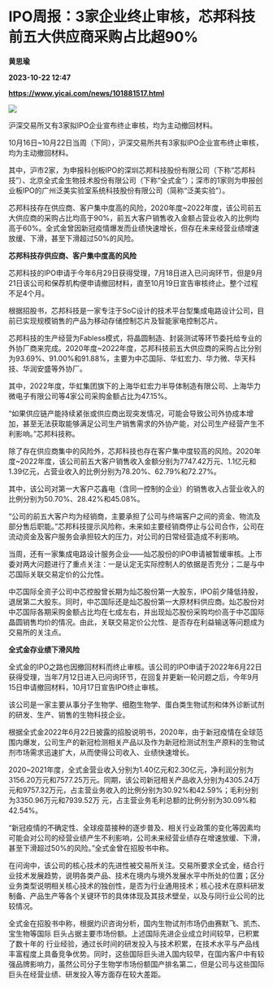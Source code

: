 # IPO周报：3家企业终止审核，芯邦科技前五大供应商采购占比超90%
**黄思瑜**

**2023-10-22 12:47**

**https://www.yicai.com/news/101881517.html**

![](https://imgcdn.yicai.com/uppics/slides/2023/10/65d7b83e915fa091d67b661622390468.jpg)

沪深交易所又有3家拟IPO企业宣布终止审核，均为主动撤回材料。

10月16日~10月22日当周（下同），沪深交易所共有3家拟IPO企业宣布终止审核，均为主动撤回材料。

其中，沪市2家，为申报科创板IPO的深圳芯邦科技股份有限公司（下称“芯邦科技”）、北京全式金生物技术股份有限公司（下称“全式金”）；深市的1家则为申报创业板IPO的广州泛美实验室系统科技股份有限公司（简称“泛美实验”）。

芯邦科技存在供应商、客户集中度高的风险，2020年度~2022年度，该公司前五大供应商的采购占比均高于90%，前五大客户销售收入金额占营业收入的比例均高于60%。全式金曾因新冠疫情爆发而业绩快速增长，但存在未来经营业绩增速放缓、下滑，甚至下滑超过50%的风险。

**芯邦科技存供应商、客户集中度高的风险**

芯邦科技的IPO申请于今年6月29日获得受理，7月18日进入已问询环节，但是9月21日该公司和保荐机构便申请撤回材料，直至10月19日宣告审核终止。整个过程不足4个月。

根据招股书，芯邦科技是一家专注于SoC设计的技术平台型集成电路设计公司，目前已实现规模销售的产品为移动存储控制芯片及智能家电控制芯片。

芯邦科技的生产经营为Fabless模式，将晶圆制造、封装测试等环节委托给专业的外协厂商来完成。2020年度~2022年度，芯邦科技前五大供应商的采购占比分别为93.69%、91.00%和91.88%，主要为中芯国际、华虹宏力、华力微、华天科技、华润安盛等外协厂。

其中，2022年度，华虹集团旗下的上海华虹宏力半导体制造有限公司、上海华力微电子有限公司等4家公司采购金额占比为47.15%。

“如果供应链产能持续紧张或供应商出现突发情况，可能会导致公司外协成本增加，甚至无法获取能够满足公司生产销售需求的外协产能，对公司生产经营产生不利影响。”芯邦科技称。

除了存在供应商集中的风险外，芯邦科技也存在客户集中度较高的风险。2020年度~2022年度，该公司前五大客户销售收入金额分别为7747.42万元、1.1亿元和1.39亿元，占营业收入的比例分别为78.20%、62.79%和72.27%。

其中，该公司对第一大客户芯鑫电（含同一控制的企业）的销售收入占营业收入的比例分别为50.70%、28.42%和45.08%。

“公司的前五大客户均为经销商，主要承担了公司与终端客户之间的资金、物流及部分售后职能。”芯邦科技提示风险称，未来如主要经销商停止与公司合作，公司在流动资金及客户服务会承担较大的压力，对公司的日常经营造成不利影响。

当周，还有一家集成电路设计服务企业——灿芯股份的IPO申请被暂缓审核。上市委对两大问题进行了重点关注：一是认定无实际控制人的依据是否充分；二是与中芯国际关联交易定价的公允性。

中芯国际全资子公司中芯控股曾长期为灿芯股份第一大股东，IPO前夕降低持股，退居第二大股东。同时，中芯国际还是灿芯股份第一大原材料供应商。灿芯股份对中芯国际各期采购金额占比均在七成左右，并出现灿芯股份采购均价高于中芯国际晶圆销售均价的情况。由此，关联交易定价公允性、是否存在利益输送等问题成为交易所的关注点。

**全式金存业绩下滑风险**

全式金的IPO之路也因撤回材料而终止审核。该公司的IPO申请于2022年6月22日获得受理，当年7月12日进入已问询环节，在回复并更新一轮问题之后，今年9月15日申请撤回材料，10月17日宣告IPO终止审核。

该公司是一家主要从事分子生物学、细胞生物学、蛋白类生物试剂和体外诊断试剂的研发、生产、销售的生物科技企业。

根据全式金2022年6月22日披露的招股说明书，2020年，由于新冠疫情在全球范围内爆发，公司生产的新冠检测相关产品以及作为新冠检测试剂生产原料的生物试剂市场需求迅速扩大，从而使得公司收入、业绩快速增长。

2020~2021年度，全式金营业收入分别为1.40亿元和2.30亿元，净利润分别为3156.20万元和7577.25万元。同期，该公司新冠相关产品收入分别为4305.24万元和9757.32万元，占主营业务收入的比例分别为30.92%和42.59%；毛利分别为3350.96万元和7939.52万 元，占主营业务毛利总额的比例分别为30.09%和42.54%。

“新冠疫情的不确定性、全球疫苗接种的逐步普及、相关行业政策的变化等因素均可能会对公司的经营业绩产生不利影响，公司未来经营业绩存在增速放缓、下滑，甚至下滑超过50%的风险。”全式金曾在招股书中称。

在问询中，该公司的核心技术的先进性被交易所关注。交易所要求全式金，结合行业技术发展趋势，说明各类产品、技术在境内与境外发展水平中所处的位置；区分业务类型说明相关核心技术的独创性，是否为行业通用技术；核心技术在原料研发制备、产品生产等各个关键环节的具体体现及其技术壁垒，以及与同行业公司的比较情况。

全式金在招股书中称，根据灼识咨询分析，国内生物试剂市场仍由赛默飞、凯杰、宝生物等国际 巨头占据主要市场份额。上述国际先进企业成立时间较早，已积累了数十年的 行业经验，通过长时间的研发投入与技术积累，在技术水平与产品线丰富程度上具备竞争优势。同时，这些国际巨头进入国内较早，在国内客户中有较强品牌影响力，虽然公司分子生物学市场份额国产排名第二，但是公司与这些国际巨头在经营业绩、研发投入等方面存在较大差距。